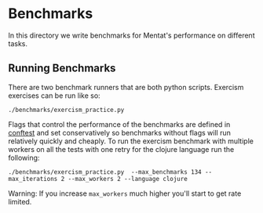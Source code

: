 # Benchmarks

In this directory we write benchmarks for Mentat's performance on different tasks.

## Running Benchmarks

There are two benchmark runners that are both python scripts. Exercism exercises can be run like so:
```
./benchmarks/exercism_practice.py
```

Flags that control the performance of the benchmarks are defined in [conftest](/conftest.py) and set conservatively so benchmarks without flags will run relatively quickly and cheaply. To run the exercism benchmark with multiple workers on all the tests with one retry for the clojure language run the following:
```
./benchmarks/exercism_practice.py  --max_benchmarks 134 --max_iterations 2 --max_workers 2 --language clojure
```

Warning: If you increase `max_workers` much higher you'll start to get rate limited.
